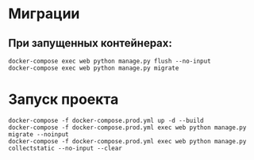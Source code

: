 

# Миграции
## При запущенных контейнерах:
```
docker-compose exec web python manage.py flush --no-input
docker-compose exec web python manage.py migrate
```

# Запуск проекта
```
docker-compose -f docker-compose.prod.yml up -d --build
docker-compose -f docker-compose.prod.yml exec web python manage.py migrate --noinput
docker-compose -f docker-compose.prod.yml exec web python manage.py collectstatic --no-input --clear
```
